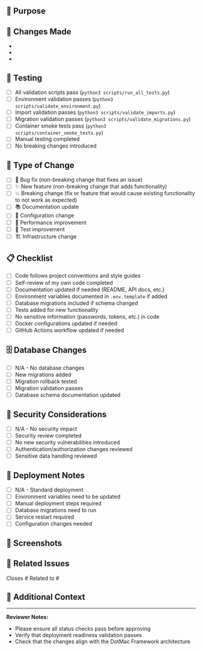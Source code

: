 ## 🎯 Purpose
<!-- Briefly describe what this PR accomplishes and why it's needed -->

## 📝 Changes Made
<!-- List the main changes in this PR -->
- 
- 
- 

## 🧪 Testing
<!-- Check all that apply -->
- [ ] All validation scripts pass (`python3 scripts/run_all_tests.py`)
- [ ] Environment validation passes (`python3 scripts/validate_environment.py`)
- [ ] Import validation passes (`python3 scripts/validate_imports.py`)
- [ ] Migration validation passes (`python3 scripts/validate_migrations.py`)
- [ ] Container smoke tests pass (`python3 scripts/container_smoke_tests.py`)
- [ ] Manual testing completed
- [ ] No breaking changes introduced

## 🔧 Type of Change
<!-- Check the type of change -->
- [ ] 🐛 Bug fix (non-breaking change that fixes an issue)
- [ ] ✨ New feature (non-breaking change that adds functionality)
- [ ] 💥 Breaking change (fix or feature that would cause existing functionality to not work as expected)
- [ ] 📚 Documentation update
- [ ] 🔧 Configuration change
- [ ] 🚀 Performance improvement
- [ ] 🧪 Test improvement
- [ ] 🏗️ Infrastructure change

## 📋 Checklist
<!-- Ensure all items are completed before submitting -->
- [ ] Code follows project conventions and style guides
- [ ] Self-review of my own code completed
- [ ] Documentation updated if needed (README, API docs, etc.)
- [ ] Environment variables documented in `.env.template` if added
- [ ] Database migrations included if schema changed
- [ ] Tests added for new functionality
- [ ] No sensitive information (passwords, tokens, etc.) in code
- [ ] Docker configurations updated if needed
- [ ] GitHub Actions workflow updated if needed

## 🗄️ Database Changes
<!-- If this PR includes database changes -->
- [ ] N/A - No database changes
- [ ] New migrations added
- [ ] Migration rollback tested
- [ ] Migration validation passes
- [ ] Database schema documentation updated

## 🔐 Security Considerations
<!-- If this PR has security implications -->
- [ ] N/A - No security impact
- [ ] Security review completed
- [ ] No new security vulnerabilities introduced
- [ ] Authentication/authorization changes reviewed
- [ ] Sensitive data handling reviewed

## 🚀 Deployment Notes
<!-- Any special considerations for deployment -->
- [ ] N/A - Standard deployment
- [ ] Environment variables need to be updated
- [ ] Manual deployment steps required
- [ ] Database migrations need to run
- [ ] Service restart required
- [ ] Configuration changes needed

## 📸 Screenshots
<!-- If applicable, add screenshots to help explain your changes -->

## 🔗 Related Issues
<!-- Link related issues -->
Closes #
Related to #

## 🤔 Additional Context
<!-- Add any other context about the pull request here -->

---
**Reviewer Notes:**
- Please ensure all status checks pass before approving
- Verify that deployment readiness validation passes
- Check that the changes align with the DotMac Framework architecture